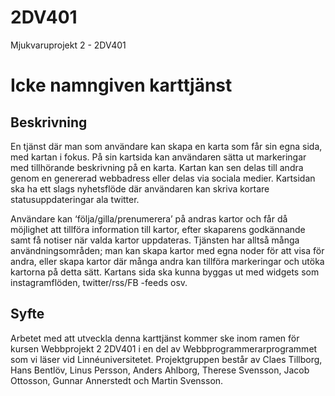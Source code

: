 2DV401
======
Mjukvaruprojekt 2 - 2DV401


# Icke namngiven karttjänst
## Beskrivning

En tjänst där man som användare kan skapa en karta som får sin egna sida, med kartan i fokus. På sin kartsida kan användaren sätta ut markeringar med tillhörande beskrivning på en karta. Kartan kan sen delas till andra genom en genererad webbadress eller delas via sociala medier. Kartsidan ska ha ett slags nyhetsflöde där användaren kan skriva kortare statusuppdateringar ala twitter.

Användare kan ‘följa/gilla/prenumerera’ på andras kartor och får då möjlighet att tillföra information till kartor, efter skaparens godkännande samt få notiser när valda kartor uppdateras. Tjänsten har alltså många användningsområden; man kan skapa kartor med egna noder för att visa för andra, eller skapa kartor där många andra kan tillföra markeringar och utöka kartorna på detta sätt. Kartans sida ska kunna byggas ut med widgets som instagramflöden, twitter/rss/FB -feeds osv.

## Syfte
Arbetet med att utveckla denna karttjänst kommer ske inom ramen för kursen Webbprojekt 2 2DV401 i en del av Webbprogrammerarprogrammet som vi läser vid Linnéuniversitetet. Projektgruppen består av Claes Tillborg, Hans Bentlöv, Linus Persson, Anders Ahlborg, Therese Svensson, Jacob Ottosson, Gunnar Annerstedt och Martin Svensson.
